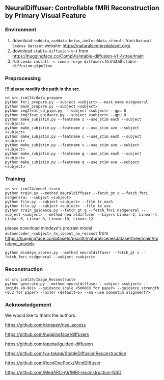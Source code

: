 ## NeuralDiffuser: Controllable fMRI Reconstruction by Primary Visual Feature

### Environment

1. download ``nsddata``, ``nsddata_betas``, and ``nsddata_stimuli`` from `Natural Scenes Dataset` website: https://naturalscenesdataset.org/
2. download ``stable-diffusion-v-4`` from https://huggingface.co/CompVis/stable-diffusion-v1-4/tree/main
3. run `conda install -c conda-forge diffusers` to install `stable-diffusion-pipeline`

### Preprocessing

**!!! please modify the path in the src.**

```shell
cd src_icml24/data_prepare
python fmri_prepare.py --subject <subject> --mask_name nsdgeneral
python mask_prepare.py --subject <subject>
python img2feat_sd_pipe.py  --subject <subject> --gpu 0
python img2feat_guidance.py --subject <subject> --gpu 0
python make_subjstim.py --featname z --use_stim each --subject <subject>
python make_subjstim.py --featname z --use_stim ave --subject <subject>
python make_subjstim.py --featname c --use_stim each --subject <subject>
python make_subjstim.py --featname c --use_stim ave --subject <subject>
python make_subjstim.py --featname g --use_stim each --subject <subject>
python make_subjstim.py --featname g --use_stim ave --subject <subject>
```

### Training

```
cd src_icml24/model_train
python train.py --method neuraldiffuser --fetch_gt c --fetch_fmri nsdgeneral --subject <subject>
python file.py --subject <subject> --file tr_each
python file.py --subject <subject> --file te_ave
python train_guidance.py --fetch_gt g --fetch_fmri nsdgeneral --subject <subject> --method neuraldiffuser --Layers Linear-2, Linear-4, Linear-6, Linear-8, Linear-10, Linear-12
```

please download mindeye's pretrain model `autoencoder_<subject>_4x_locont_no_reconst` from https://huggingface.co/datasets/pscotti/naturalscenesdataset/tree/main/mindeye_models

```
python mindeye_scorez.py --method neuraldiffuser --fetch_gt z --fetch_fmri nsdgeneral --subject <subject>
```

### Reconstruction

```
cd src_icml24/Image_Reconstructe
python generate.py --method neuraldiffuser --subject <subject> --imgidx <0-981> --guidance_scale <500000 for paper> --guidance_strength <0.2 for paper> --niter <default=5> --ma <use momentum alignment?>
```



### Acknowledgement

We would like to thank the authors.

https://github.com/tknapen/nsd_access

https://github.com/huggingface/diffusers

https://github.com/openai/guided-diffusion

https://github.com/yu-takagi/StableDiffusionReconstruction

https://github.com/ReedOnePeck/MindDiffuser

https://github.com/MedARC-AI/fMRI-reconstruction-NSD